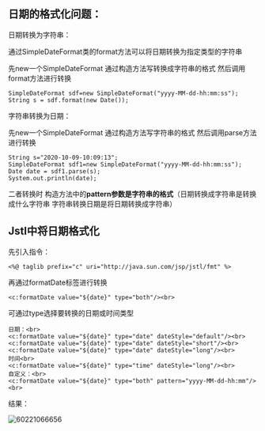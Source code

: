 ## 日期的格式化问题：

日期转换为字符串：

通过SimpleDateFormat类的format方法可以将日期转换为指定类型的字符串

先new一个SimpleDateFormat 通过构造方法写转换成字符串的格式  然后调用format方法进行转换

```
SimpleDateFormat sdf=new SimpleDateFormat("yyyy-MM-dd-hh:mm:ss");
String s = sdf.format(new Date());
```

字符串转换为日期：

先new一个SimpleDateFormat 通过构造方法写字符串的格式  然后调用parse方法进行转换

```
String s="2020-10-09-10:09:13";
SimpleDateFormat sdf1=new SimpleDateFormat("yyyy-MM-dd-hh:mm:ss");
Date date = sdf1.parse(s);
System.out.println(date);
```

二者转换时 构造方法中的**pattern参数是字符串的格式**（日期转换成字符串是转换成什么字符串  字符串转换日期是将日期转换成字符串）

## Jstl中将日期格式化

先引入指令：

```
<%@ taglib prefix="c" uri="http://java.sun.com/jsp/jstl/fmt" %>
```

再通过formatDate标签进行转换

```
<c:formatDate value="${date}" type="both"/><br>
```

可通过type选择要转换的日期或时间类型

```
日期：<br>
<c:formatDate value="${date}" type="date" dateStyle="default"/><br>
<c:formatDate value="${date}" type="date" dateStyle="short"/><br>
<c:formatDate value="${date}" type="date" dateStyle="long"/><br>
时间<br>
<c:formatDate value="${date}" type="time" dateStyle="long"/><br>
自定义：<br>
<c:formatDate value="${date}" type="both" pattern="yyyy-MM-dd-hh:mm"/><br>
```

结果：

![60221066656](C:\Users\Lenovo\AppData\Local\Temp\1602210666564.png)